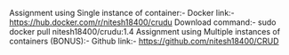 


Assignment using Single instance of container:-
Docker link:- https://hub.docker.com/r/nitesh18400/crudu
Download command:- sudo docker pull nitesh18400/crudu:1.4
Assignment using Multiple instances of containers (BONUS):-
Github link:- https://github.com/nitesh18400/CRUD
